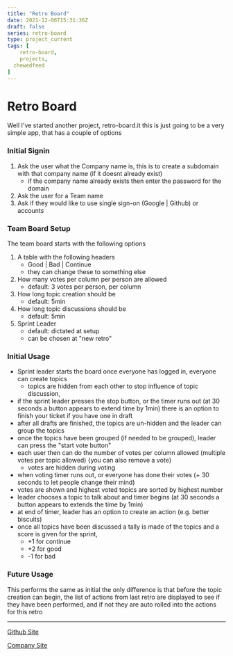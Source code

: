 ```yaml
---
title: "Retro Board"
date: 2021-12-06T15:31:36Z
draft: false
series: retro-board
type: project_current
tags: [
	retro-board,
	projects,
  chewedfeed
]
---
```


# Retro Board
Well I've started another project, retro-board.it this is just going to be a very simple app, that has a couple of options

### Initial Signin
1. Ask the user what the Company name is, this is to create a subdomain with that company name (if it doesnt already exist)
	- if the company name already exists then enter the password for the domain
2. Ask the user for a Team name
3. Ask if they would like to use single sign-on (Google | Github) or accounts

### Team Board Setup
The team board starts with the following options

1. A table with the following headers
	- Good | Bad | Continue
	- they can change these to something else
2. How many votes per column per person are allowed 
	- default: 3 votes per person, per column
3. How long topic creation should be 
	- default: 5min
4. How long topic discussions should be 
	- default: 5min
5. Sprint Leader
	- default: dictated at setup
	- can be chosen at "new retro"

### Initial Usage
- Sprint leader starts the board once everyone has logged in, everyone can create topics 
	- topics are hidden from each other to stop influence of topic discussion,
- if the sprint leader presses the stop button, or the timer runs out (at 30 seconds a button appears to extend time by 1min) there is an option to finish your ticket if you have one in draft
- after all drafts are finished, the topics are un-hidden and the leader can group the topics
- once the topics have been grouped (if needed to be grouped), leader can press the "start vote button"
- each user then can do the number of votes per column allowed (multiple votes per topic allowed) {you can also remove a vote} 
	- votes are hidden during voting
- when voting timer runs out, or everyone has done their votes (+ 30 seconds to let people change their mind)
- votes are shown and highest voted topics are sorted by highest number
- leader chooses a topic to talk about and timer begins (at 30 seconds a button appears to extends the time by 1min)
- at end of timer, leader has an option to create an action (e.g. better biscuits)
- once all topics have been discussed a tally is made of the topics and a score is given for the sprint, 
	- +1 for continue
	- +2 for good 
	- -1 for bad

### Future Usage
This performs the same as initial the only difference is that before the topic creation can begin, the list of actions from last retro are displayed to see if they have been performed, and if not they are auto rolled into the actions for this retro

---
[Github Site](https://github.com/retro-board)

[Company Site](https://retro-board.it)
